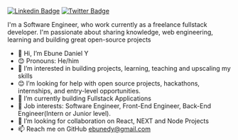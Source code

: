 [![Linkedin Badge](https://img.shields.io/badge/-ebunedaniel-blue?style=for-the-badge&logo=Linkedin&logoColor=white&link=https://www.linkedin.com/in/ebune-daniel-y)](https://www.linkedin.com/in/ebune-daniel-y) [![Twitter Badge](https://img.shields.io/badge/-@ebune_dany-1ca0f1?style=for-the-badge&logo=twitter&logoColor=white&link=https://twitter.com/ebune_dany)](https://twitter.com/ebune_dany)

I'm a Software Engineer, who work currently as a freelance fullstack developer. I'm passionate about sharing knowledge, web engineering, learning and building great open-source projects

- 👋 Hi, I’m Ebune Daniel Y
- 😊 Pronouns: He/him
- 👀 I’m interested in building projects, learning, teaching and upscaling my skills
- 😊 I’m looking for help with open source projects, hackathons, internships, and entry-level opportunities.
- 🌱 I’m currently building Fullstack Applications
- 💼 Job interests: Software Engineer, Front-End Engineer, Back-End Engineer(Intern or Junior level).
- 💞️ I’m looking for collaboration on React, NEXT and Node Projects
- 📫 Reach me on GitHub ebunedy@gmail.com

<!---
ebunedy/ebunedy is a ✨ special ✨ repository because its `README.md` (this file) appears on your GitHub profile.
You can click the Preview link to take a look at your changes.
--->
